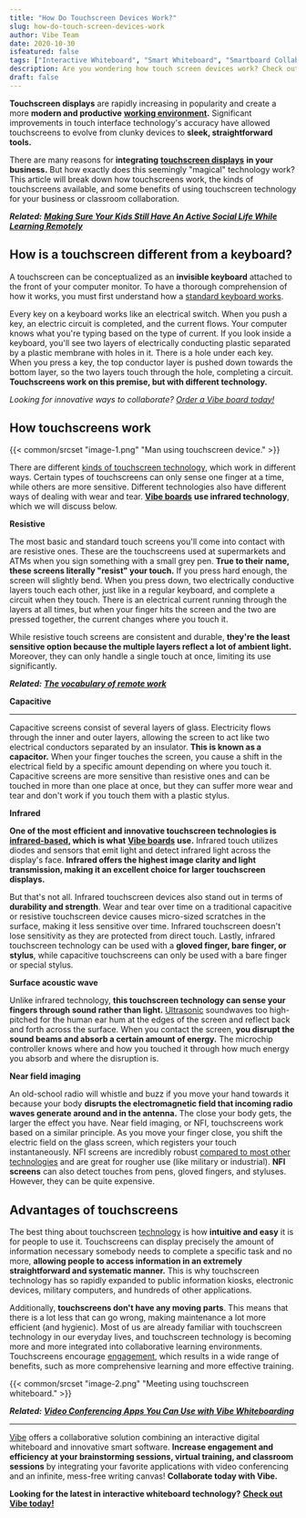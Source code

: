 ```yaml
---
title: "How Do Touchscreen Devices Work?"
slug: how-do-touch-screen-devices-work
author: Vibe Team
date: 2020-10-30
isfeatured: false
tags: ["Interactive Whiteboard", "Smart Whiteboard", "Smartboard Collaboration"]
description: Are you wondering how touch screen devices work? Check out our guide on touch screen devices and how they work.
draft: false
---
```




**Touchscreen displays** are rapidly increasing in popularity and create a more **modern and productive** [**working environment**](https://vibe.us/lp/scenario-professional-services/)**.** Significant improvements in touch interface technology's accuracy have allowed touchscreens to evolve from clunky devices to **sleek, straightforward tools.**

There are many reasons for **integrating** [**touchscreen displays**](https://midshire.co.uk/audio-visual/equipment/interactive-screen/) **in your business.** But how exactly does this seemingly "magical" technology work? This article will break down how touchscreens work, the kinds of touchscreens available, and some benefits of using touchscreen technology for your business or classroom collaboration. 

***Related:*** [***Making Sure Your Kids Still Have An Active Social Life While Learning Remotely***](https://vibe.us/blog/making-sure-your-kids-still-have-an-active-social-life-while-learning-remotely/)


## How is a touchscreen different from a keyboard? 

A touchscreen can be conceptualized as an **invisible keyboard** attached to the front of your computer monitor. To have a thorough comprehension of how it works, you must first understand how a [standard keyboard works](https://www.explainthatstuff.com/computerkeyboards.html).

Every key on a keyboard works like an electrical switch. When you push a key, an electric circuit is completed, and the current flows. Your computer knows what you're typing based on the type of current. If you look inside a keyboard, you'll see two layers of electrically conducting plastic separated by a plastic membrane with holes in it. There is a hole under each key. When you press a key, the top conductor layer is pushed down towards the bottom layer, so the two layers touch through the hole, completing a circuit. **Touchscreens work on this premise, but with different technology.**  

*Looking for innovative ways to collaborate?* [*Order a Vibe board today!*](https://vibe.us/order/)

## How touchscreens work
{{< common/srcset "image-1.png" "Man using touchscreen device." >}}


There are different [kinds of touchscreen technology,](https://scienceline.org/2012/01/okay-but-how-do-touch-screens-actually-work/) which work in different ways. Certain types of touchscreens can only sense one finger at a time, while others are more sensitive. Different technologies also have different ways of dealing with wear and tear. [**Vibe boards**](https://vibe.us/software/) **use infrared technology**, which we will discuss below. 

**Resistive** 

The most basic and standard touch screens you'll come into contact with are resistive ones. These are the touchscreens used at supermarkets and ATMs when you sign something with a small grey pen. **True to their name, these screens literally "resist" your touch.** If you press hard enough, the screen will slightly bend. When you press down, two electrically conductive layers touch each other, just like in a regular keyboard, and complete a circuit when they touch. There is an electrical current running through the layers at all times, but when your finger hits the screen and the two are pressed together, the current changes where you touch it.

While resistive touch screens are consistent and durable, **they're the least sensitive option because the multiple layers reflect a lot of ambient light.** Moreover, they can only handle a single touch at once, limiting its use significantly. 

***Related:*** [***The vocabulary of remote work***](https://vibe.us/blog/the-vocabulary-of-remote-work/)

**Capacitive**
 ****
Capacitive screens consist of several layers of glass. Electricity flows through the inner and outer layers, allowing the screen to act like two electrical conductors separated by an insulator. **This is known as a capacitor.** When your finger touches the screen, you cause a shift in the electrical field by a specific amount depending on where you touch it. Capacitive screens are more sensitive than resistive ones and can be touched in more than one place at once, but they can suffer more wear and tear and don't work if you touch them with a plastic stylus. 

**Infrared**

**One of the most efficient and innovative touchscreen technologies is** [**infrared-based**](http://www.nelson-miller.com/pros-cons-infrared-touchscreen-technology/#:~:text=Infrared%20touchscreen%20devices%2C%20on%20the,gloved%20finger%2C%20stylus%20and%20more.)**, which is what** [**Vibe boards**](https://vibe.us/hardware/) **use.** Infrared touch utilizes diodes and sensors that emit light and detect infrared light across the display's face. **Infrared offers the highest image clarity and light transmission, making it an excellent choice for larger touchscreen displays.**

But that's not all. Infrared touchscreen devices also stand out in terms of **durability and strength**. Wear and tear over time on a traditional capacitive or resistive touchscreen device causes micro-sized scratches in the surface, making it less sensitive over time. Infrared touchscreen doesn't lose sensitivity as they are protected from direct touch. Lastly, infrared touchscreen technology can be used with a **gloved finger, bare finger, or stylus**, while capacitive touchscreens can only be used with a bare finger or special stylus.

**Surface acoustic wave** 

Unlike infrared technology, **this touchscreen technology can sense your fingers through sound rather than light.** [Ultrasonic](https://www.explainthatstuff.com/ultrasound.html) soundwaves too high-pitched for the human ear hum at the edges of the screen and reflect back and forth across the surface. When you contact the screen, **you disrupt the sound beams and absorb a certain amount of energy.** The microchip controller knows where and how you touched it through how much energy you absorb and where the disruption is.

**Near field imaging** 

An old-school radio will whistle and buzz if you move your hand towards it because your body **disrupts the electromagnetic field that incoming radio waves generate around and in the antenna.** The close your body gets, the larger the effect you have. Near field imaging, or NFI, touchscreens work based on a similar principle. As you move your finger close, you shift the electric field on the glass screen, which registers your touch instantaneously. NFI screens are incredibly robust [compared to most other technologies](https://vibe.us/comparison/) and are great for rougher use (like military or industrial). **NFI screens** can also detect touches from pens, gloved fingers, and styluses. However, they can be quite expensive. 


## Advantages of touchscreens

The best thing about touchscreen [technology](https://vibe.us/lp/scenario-technology/) is how **intuitive and easy** it is for people to use it. Touchscreens can display precisely the amount of information necessary somebody needs to complete a specific task and no more, **allowing people to access information in an extremely straightforward and systematic manner.** This is why touchscreen technology has so rapidly expanded to public information kiosks, electronic devices, military computers, and hundreds of other applications.

Additionally, **touchscreens don't have any moving parts**. This means that there is a lot less that can go wrong, making maintenance a lot more efficient (and hygienic). Most of us are already familiar with touchscreen technology in our everyday lives, and touchscreen technology is becoming more and more integrated into collaborative learning environments. Touchscreens encourage [engagement,](https://www.sciencedirect.com/science/article/pii/S0747563217301991) which results in a wide range of benefits, such as more comprehensive learning and more effective training. 


{{< common/srcset "image-2.png" "Meeting using touchscreen whiteboard." >}}


***Related:*** [***Video Conferencing Apps You Can Use with Vibe Whiteboarding***](https://vibe.us/blog/video-conferencing-apps-with-whiteboard/)


----------

[Vibe](https://vibe.us/) offers a collaborative solution combining an interactive digital whiteboard and innovative smart software. **Increase engagement and efficiency at your brainstorming sessions, virtual training, and classroom sessions** by integrating your favorite applications with video conferencing and an infinite, mess-free writing canvas! **Collaborate today with Vibe.**


**Looking for the latest in interactive whiteboard technology?** [**Check out Vibe today!**](https://vibe.us/order/)
